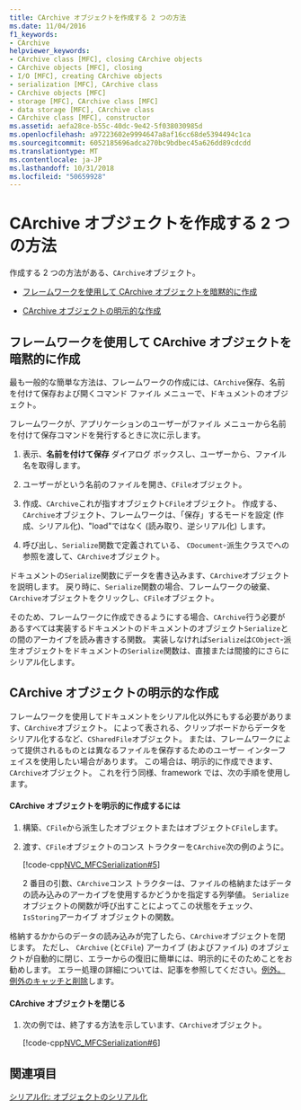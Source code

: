 ```yaml
---
title: CArchive オブジェクトを作成する 2 つの方法
ms.date: 11/04/2016
f1_keywords:
- CArchive
helpviewer_keywords:
- CArchive class [MFC], closing CArchive objects
- CArchive objects [MFC], closing
- I/O [MFC], creating CArchive objects
- serialization [MFC], CArchive class
- CArchive objects [MFC]
- storage [MFC], CArchive class [MFC]
- data storage [MFC], CArchive class
- CArchive class [MFC], constructor
ms.assetid: aefa28ce-b55c-40dc-9e42-5f038030985d
ms.openlocfilehash: a97223602e9994647a8af16cc68de5394494c1ca
ms.sourcegitcommit: 6052185696adca270bc9bdbec45a626dd89cdcdd
ms.translationtype: MT
ms.contentlocale: ja-JP
ms.lasthandoff: 10/31/2018
ms.locfileid: "50659928"
---
```

# <a name="two-ways-to-create-a-carchive-object"></a>CArchive オブジェクトを作成する 2 つの方法

作成する 2 つの方法がある、`CArchive`オブジェクト。

- [フレームワークを使用して CArchive オブジェクトを暗黙的に作成](#_core_implicit_creation_of_a_carchive_object_via_the_framework)

- [CArchive オブジェクトの明示的な作成](#_core_explicit_creation_of_a_carchive_object)

##  <a name="_core_implicit_creation_of_a_carchive_object_via_the_framework"></a> フレームワークを使用して CArchive オブジェクトを暗黙的に作成

最も一般的な簡単な方法は、フレームワークの作成には、`CArchive`保存、名前を付けて保存および開くコマンド ファイル メニューで、ドキュメントのオブジェクト。

フレームワークが、アプリケーションのユーザーがファイル メニューから名前を付けて保存コマンドを発行するときに次に示します。

1. 表示、**名前を付けて保存** ダイアログ ボックスし、ユーザーから、ファイル名を取得します。

1. ユーザーがという名前のファイルを開き、`CFile`オブジェクト。

1. 作成、`CArchive`これが指すオブジェクト`CFile`オブジェクト。 作成する、`CArchive`オブジェクト、フレームワークは、「保存」するモードを設定 (作成、シリアル化)、"load"ではなく (読み取り、逆シリアル化) します。

1. 呼び出し、`Serialize`関数で定義されている、 `CDocument`-派生クラスでへの参照を渡して、`CArchive`オブジェクト。

ドキュメントの`Serialize`関数にデータを書き込みます、`CArchive`オブジェクトを説明します。 戻り時に、`Serialize`関数の場合、フレームワークの破棄、`CArchive`オブジェクトをクリックし、`CFile`オブジェクト。

そのため、フレームワークに作成できるようにする場合、`CArchive`行う必要があるすべては実装するドキュメントのドキュメントのオブジェクト`Serialize`との間のアーカイブを読み書きする関数。 実装しなければ`Serialize`は`CObject`-派生オブジェクトをドキュメントの`Serialize`関数は、直接または間接的にさらにシリアル化します。

##  <a name="_core_explicit_creation_of_a_carchive_object"></a> CArchive オブジェクトの明示的な作成

フレームワークを使用してドキュメントをシリアル化以外にもする必要があります、`CArchive`オブジェクト。 によって表される、クリップボードからデータをシリアル化するなど、`CSharedFile`オブジェクト。 または、フレームワークによって提供されるものとは異なるファイルを保存するためのユーザー インターフェイスを使用したい場合があります。 この場合は、明示的に作成できます、`CArchive`オブジェクト。 これを行う同様、framework では、次の手順を使用します。

#### <a name="to-explicitly-create-a-carchive-object"></a>CArchive オブジェクトを明示的に作成するには

1. 構築、`CFile`から派生したオブジェクトまたはオブジェクト`CFile`します。

1. 渡す、`CFile`オブジェクトのコンス トラクターを`CArchive`次の例のように。

   [!code-cpp[NVC_MFCSerialization#5](../mfc/codesnippet/cpp/two-ways-to-create-a-carchive-object_1.cpp)]

   2 番目の引数、`CArchive`コンス トラクターは、ファイルの格納またはデータの読み込みのアーカイブを使用するかどうかを指定する列挙値。 `Serialize`オブジェクトの関数が呼び出すことによってこの状態をチェック、`IsStoring`アーカイブ オブジェクトの関数。

格納するかからのデータの読み込みが完了したら、`CArchive`オブジェクトを閉じます。 ただし、 `CArchive` (と`CFile`) アーカイブ (およびファイル) のオブジェクトが自動的に閉じ、エラーからの復旧に簡単には、明示的にそのためことをお勧めします。 エラー処理の詳細については、記事を参照してください。[例外。 例外のキャッチと削除](../mfc/exceptions-catching-and-deleting-exceptions.md)します。

#### <a name="to-close-the-carchive-object"></a>CArchive オブジェクトを閉じる

1. 次の例では、終了する方法を示しています、`CArchive`オブジェクト。

   [!code-cpp[NVC_MFCSerialization#6](../mfc/codesnippet/cpp/two-ways-to-create-a-carchive-object_2.cpp)]

## <a name="see-also"></a>関連項目

[シリアル化: オブジェクトのシリアル化](../mfc/serialization-serializing-an-object.md)

